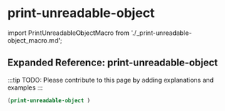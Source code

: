 # print-unreadable-object

import PrintUnreadableObjectMacro from './_print-unreadable-object_macro.md';

<PrintUnreadableObjectMacro />

## Expanded Reference: print-unreadable-object

:::tip
TODO: Please contribute to this page by adding explanations and examples
:::

```lisp
(print-unreadable-object )
```
